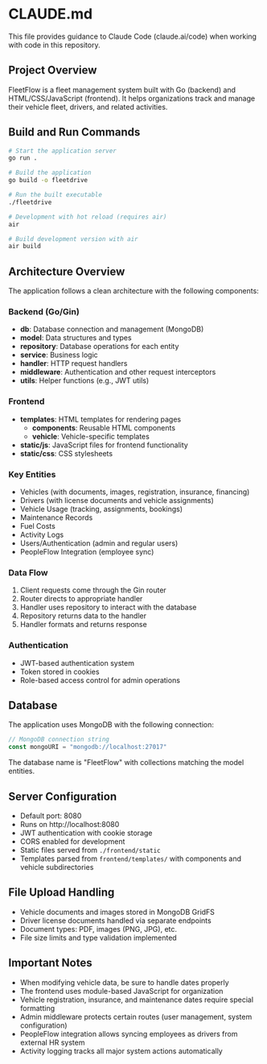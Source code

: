 # CLAUDE.md

This file provides guidance to Claude Code (claude.ai/code) when working with code in this repository.

## Project Overview

FleetFlow is a fleet management system built with Go (backend) and HTML/CSS/JavaScript (frontend). It helps organizations track and manage their vehicle fleet, drivers, and related activities.

## Build and Run Commands

```bash
# Start the application server
go run .

# Build the application
go build -o fleetdrive

# Run the built executable
./fleetdrive

# Development with hot reload (requires air)
air

# Build development version with air
air build
```

## Architecture Overview

The application follows a clean architecture with the following components:

### Backend (Go/Gin)
- **db**: Database connection and management (MongoDB)
- **model**: Data structures and types
- **repository**: Database operations for each entity
- **service**: Business logic 
- **handler**: HTTP request handlers
- **middleware**: Authentication and other request interceptors
- **utils**: Helper functions (e.g., JWT utils)

### Frontend
- **templates**: HTML templates for rendering pages
  - **components**: Reusable HTML components
  - **vehicle**: Vehicle-specific templates
- **static/js**: JavaScript files for frontend functionality
- **static/css**: CSS stylesheets

### Key Entities
- Vehicles (with documents, images, registration, insurance, financing)
- Drivers (with license documents and vehicle assignments)
- Vehicle Usage (tracking, assignments, bookings)
- Maintenance Records
- Fuel Costs
- Activity Logs
- Users/Authentication (admin and regular users)
- PeopleFlow Integration (employee sync)

### Data Flow
1. Client requests come through the Gin router
2. Router directs to appropriate handler
3. Handler uses repository to interact with the database
4. Repository returns data to the handler
5. Handler formats and returns response

### Authentication
- JWT-based authentication system
- Token stored in cookies
- Role-based access control for admin operations

## Database

The application uses MongoDB with the following connection:
```go
// MongoDB connection string
const mongoURI = "mongodb://localhost:27017"
```

The database name is "FleetFlow" with collections matching the model entities.

## Server Configuration

- Default port: 8080
- Runs on http://localhost:8080
- JWT authentication with cookie storage
- CORS enabled for development
- Static files served from `./frontend/static`
- Templates parsed from `frontend/templates/` with components and vehicle subdirectories

## File Upload Handling

- Vehicle documents and images stored in MongoDB GridFS
- Driver license documents handled via separate endpoints
- Document types: PDF, images (PNG, JPG), etc.
- File size limits and type validation implemented

## Important Notes

- When modifying vehicle data, be sure to handle dates properly
- The frontend uses module-based JavaScript for organization
- Vehicle registration, insurance, and maintenance dates require special formatting
- Admin middleware protects certain routes (user management, system configuration)
- PeopleFlow integration allows syncing employees as drivers from external HR system
- Activity logging tracks all major system actions automatically